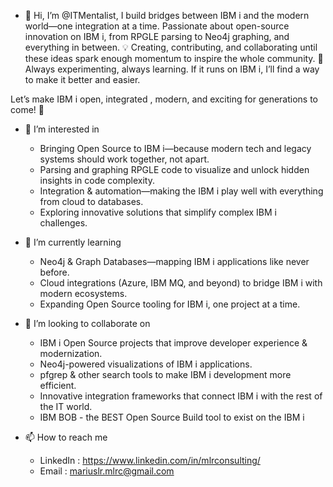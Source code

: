 - 👋 Hi, I’m @ITMentalist, I build bridges between IBM i and the modern world—one integration at a time.
Passionate about open-source innovation on IBM i, from RPGLE parsing to Neo4j graphing, and everything in between.
💡 Creating, contributing, and collaborating until these ideas spark enough momentum to inspire the whole community.
🔎 Always experimenting, always learning. If it runs on IBM i, I’ll find a way to make it better and easier.

Let’s make IBM i open, integrated , modern, and exciting for generations to come! 🚀

- 👀 I’m interested in 
  - Bringing Open Source to IBM i—because modern tech and legacy systems should work together, not apart.
  - Parsing and graphing RPGLE code to visualize and unlock hidden insights in code complexity.
  - Integration & automation—making the IBM i play well with everything from cloud to databases.
  - Exploring innovative solutions that simplify complex IBM i challenges.
 
- 🌱 I’m currently learning
  - Neo4j & Graph Databases—mapping IBM i applications like never before.
  - Cloud integrations (Azure, IBM MQ, and beyond) to bridge IBM i with modern ecosystems.
  - Expanding Open Source tooling for IBM i, one project at a time.
 
- 💞️ I’m looking to collaborate on
  - IBM i Open Source projects that improve developer experience & modernization.
  - Neo4j-powered visualizations of IBM i applications.
  - pfgrep & other search tools to make IBM i development more efficient.
  - Innovative integration frameworks that connect IBM i with the rest of the IT world.
  - IBM BOB - the BEST Open Source Build tool to exist on the IBM i
  
- 📫 How to reach me
  - LinkedIn : https://www.linkedin.com/in/mlrconsulting/ 
  - Email : mariuslr.mlrc@gmail.com
<!---
ITMentalist/ITMentalist is a ✨ special ✨ repository because its `README.md` (this file) appears on your GitHub profile.
You can click the Preview link to take a look at your changes.
--->
